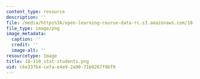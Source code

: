 ```yaml
---
content_type: resource
description: ''
file: /media/https%3A/open-learning-course-data-rc.s3.amazonaws.com/18-310-principles-of-discrete-applied-mathematics-fall-2013/c6e337b4cefae4a92a9071b9267f9bf9_18-310_stat-students.png
file_type: image/png
image_metadata:
  caption: ''
  credit: ''
  image-alt: ''
resourcetype: Image
title: 18-310_stat-students.png
uid: c6e337b4-cefa-e4a9-2a90-71b9267f9bf9
---
```

